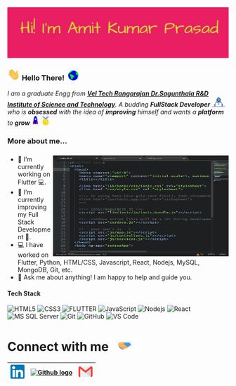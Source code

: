 <img align="center" src="https://github.com/cruze2/cruze2/blob/main/Assets/name.jpg" width="800px">

<!-- <img align="right" alt="PC GIF" src="https://github.com/cruze2/cruze2/blob/main/Assets/aboutme.gif" width="170" height="150" align="right" /> -->

### <img src="https://github.com/cruze2/cruze2/blob/main/Assets/Hi.gif" width="29px"> **Hello There!** &nbsp;<img src="https://github.com/cruze2/cruze2/blob/main/Assets/Earth.gif" width="24px">

<p>
  <em>
    I am a  graduate Engg from <a href="https://www.veltech.edu.in/"> <b>Vel Tech Rangarajan Dr.Sagunthala R&D Institute of Science and Technology</b></a>.  
    A budding <b>FullStack Developer</b> <img src="https://github.com/cruze2/cruze2/blob/main/Assets/Developer.gif" width="30px"> who is <b>obsessed</b> with the idea of <b>improving</b> himself and wants a <b>platform</b> to 
    <b>grow</b> <img src="https://github.com/cruze2/cruze2/blob/main/Assets/Rocket.gif" width="18px"> 
    <img src="https://github.com/cruze2/cruze2/blob/main/Assets/Medal.gif" width="20px">
  </em>  
</p>

### **More about me...**
### <img align="right" src="https://github.com/cruze2/cruze2/blob/main/Assets/1QIe.gif" height="230" width="400">
- 🔭 I’m currently working on Flutter 💻.
- 🌱 I’m currently improving my Full Stack Development 🚀.
- 💻 I have worked on Flutter, Python, HTML/CSS, Javascript, React, Nodejs, MySQL, MongoDB, Git, etc.
- 💬 Ask me about anything! I am happy to help and guide you.





#### Tech Stack
![HTML5](https://img.shields.io/badge/-HTML5-%23E44D27?style=flat-square&logo=html5&logoColor=ffffff)
![CSS3](https://img.shields.io/badge/-CSS3-%231572B6?style=flat-square&logo=css3)
![FLUTTER](https://img.shields.io/badge/Flutter-%2302569B.svg?style=flat-square&logo=Flutter&logoColor=white)
![JavaScript](https://img.shields.io/badge/-JavaScript-%23F7DF1C?style=flat-square&logo=javascript&logoColor=000000&labelColor=%23F7DF1C&color=%23FFCE5A)
![Nodejs](https://img.shields.io/badge/-Nodejs-black?style=flat-square&logo=Node.js)
![React](https://img.shields.io/badge/-React-%23282C34?style=flat-square&logo=react)
![MS SQL Server](http://img.shields.io/badge/-MS%20SQL%20Server-CC2927?style=flat-square&logo=microsoft-sql-server&logoColor=ffffff)
![Git](https://img.shields.io/badge/-Git-%23F05032?style=flat-square&logo=git&logoColor=%23ffffff)
![GitHub](https://img.shields.io/badge/-GitHub-181717?style=flat-square&logo=github)
![VS Code](http://img.shields.io/badge/-VS%20Code-007ACC?style=flat-square&logo=visual-studio-code&logoColor=ffffff)


# Connect with me<img src="https://github.com/cruze2/cruze2/blob/main/Assets/Handshake.gif" height="32px">



| [<img src="https://github.com/cruze2/cruze2/blob/main/Assets/Linkedin.svg" alt="Linkedin Logo" width="32">](https://www.linkedin.com/in/amit-kumar-prasad-855719188/) | [<img src="https://cdn.svgporn.com/logos/github-icon.svg" alt="Github logo" width="34">](https://github.com/cruze2/) | [<img src="https://github.com/cruze2/cruze2/blob/main/Assets/Gmail.svg" alt="Gmail logo" height="32">](mailto:amitcruiser3@gmail.com)
|:---:|:---:|:---:|




<!--
**Srezzx/Srezzx** is a ✨ _special_ ✨ repository because its `README.md` (this file) appears on your GitHub profile.

Here are some ideas to get you started:

- 🔭 I’m currently working on ...
- 🌱 I’m currently learning ...
- 👯 I’m looking to collaborate on ...
- 🤔 I’m looking for help with ...
- 💬 Ask me about ...
- 📫 How to reach me: ...
- 😄 Pronouns: ...
- ⚡ Fun fact: ...
-->
